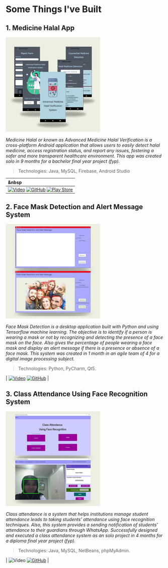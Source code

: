 # Some Things I've Built 


## 1. Medicine Halal App 

![Medicine Halal App](/assets/medicinenhalal1.png)
 
*Medicine Halal or known as Advanced Medicine Halal Verification is a cross-platform Android application that allows users to easily detect halal medicine, access registration status, and report any issues, fostering a safer and more transparent healthcare environment. This app was created solo in 9 months for a bachelor final year project (fyp).*
> Technologies: Java, MySQL, Firebase, Android Studio

| &nbsp   |
|:------- |
| [![Video](https://img.shields.io/badge/Presentation-7030A0.svg?style=for-the-badge&logo=YouTube&logoColor=white)](https://drive.google.com/file/d/1ZSjbIlEvK1Oe3dto9s_gDVIh5rtpX6FC/view?usp=sharing) [![GitHub](https://img.shields.io/badge/Code-7030A0.svg?style=for-the-badge&logo=github&logoColor=white)](https://github.com/aafiqah/advanced_medicine_halal) [![Play Store](https://img.shields.io/badge/Download%20Apk-7030A0?style=for-the-badge&logo=google-play&logoColor=white)](https://drive.google.com/file/d/1wBMtNKnuHmivdIKBGuZAuV6-Dz_YCaeE/view?usp=sharing) |

## 2. Face Mask Detection and Alert Message System 

![Face Mask Detection System](/assets/facemaskdetection1.png)
 
*Face Mask Detection is a desktop application built with Python and using Tensorflow machine learning. The objective is to identify if a person is wearing a mask or not by recognizing and detecting the presence of a face mask on the face. Also gives the percentage of people wearing a face mask and display an alert message if there is a presence or absence of a face mask. This system was created in 1 month in an agile team of 4 for a digital image processing subject.*
> Technologies: Python, PyCharm, Qt5.

| [![Video](https://img.shields.io/badge/Presentation-7030A0.svg?style=for-the-badge&logo=YouTube&logoColor=white)](https://drive.google.com/file/d/1_OBixiBcqdzCJXNkWE85LblyYlcbqIWn/view?usp=sharing) [![GitHub](https://img.shields.io/badge/Code-7030A0.svg?style=for-the-badge&logo=github&logoColor=white)](https://github.com/aafiqah/face_mask_detection) |


## 3. Class Attendance Using Face Recognition System 

![Class Attendance System](/assets/classattendance1.png)
 
*Class attendance is a system that helps institutions manage student attendance leads to taking students’ attendance using face recognition techniques. Also, this system provides a sending notification of students’ attendance to their guardians through WhatsApp. Successfully designed and executed a class attendance system as an solo project in 4 months for a diploma final year project (fyp).*
> Technologies: Java, MySQL, NetBeans, phpMyAdmin.

| ![Video](https://img.shields.io/badge/Presentation-7030A0.svg?style=for-the-badge&logo=YouTube&logoColor=white) [![GitHub](https://img.shields.io/badge/Code-7030A0.svg?style=for-the-badge&logo=github&logoColor=white)](https://github.com/aafiqah/class_attendance) |
